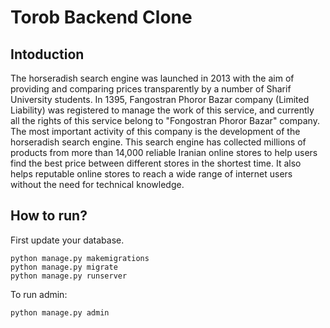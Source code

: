 # Torob Backend Clone

## Intoduction
The horseradish search engine was launched in 2013 with the aim of providing and comparing prices transparently by a number of Sharif University students. In 1395, Fangostran Phoror Bazar company (Limited Liability) was registered to manage the work of this service, and currently all the rights of this service belong to "Fongostran Phoror Bazar" company. The most important activity of this company is the development of the horseradish search engine. This search engine has collected millions of products from more than 14,000 reliable Iranian online stores to help users find the best price between different stores in the shortest time. It also helps reputable online stores to reach a wide range of internet users without the need for technical knowledge.

## How to run?
First update your database.
```
python manage.py makemigrations
python manage.py migrate
python manage.py runserver
```

To run admin:
```
python manage.py admin
```
